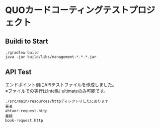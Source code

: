 # QUOカードコーティングテストプロジェクト
## Buildi to Start
```
./gradlew build
java -jar build/libs/management-*.*.*.jar
```
## API Test
エンドポイント別にAPIテストファイルを作成しました。  
※ファイルでの実行はIntelliJ ultimateのみ可能です。
```
./src/main/resources/httpディレクトリしたにあります
著者
ahtuor-request.http
書籍
book-request.http
```


